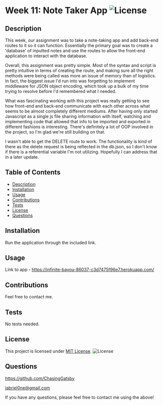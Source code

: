 # Week 11: Note Taker App ![License](https://img.shields.io/badge/License-MIT-yellow.svg)
  ## Description
  This week, our assignment was to take a note-taking app and add back-end routes to it so it can function. Essentially the primary goal was to create a 'database' of inputted notes and use the routes to allow the front-end application to interact with the database.

  Overall, this assignment was pretty simple. Most of the syntax and script is pretty intuitive in terms of creating the route, and making sure all the right methods were being called was more an issue of memory than of logistics. In fact, the biggest issue I'd run into was forgetting to implement middleware for JSON object encoding, which took up a bulk of my time trying to resolve before I'd remembered what I needed.

  What was fascinating working with this project was really getting to see how front-end and back-end communicate with each other across what seems to be almost completely different mediums. After having only started Javascript as a single js file sharing information with itself, watching and implementing code that allowed that info to be imported and exported in different fashions is interesting. There's definitely a lot of OOP involved in the project, so I'm glad we're still building on that.

  I wasn't able to get the DELETE route to work. The functionality is kind of there as the delete request is being reflected in the db.json, so I don't know if there is a referential variable I'm not utilizing. Hopefully I can address that in a later update.

  ## Table of Contents
  - [Description](#description)
  - [Installation](#installation)
  - [Usage](#usage)
  - [Contributions](#contributions)
  - [Tests](#tests)
  - [License](#license)
  - [Questions](#questions)

  ## Installation
  Run the application through the included link.

  ## Usage
  Link to app - https://infinite-bayou-86037-c3d7475f96e7.herokuapp.com/

  ## Contributions
  Feel free to contact me.

  ## Tests
  No tests needed.

  ## License

This project is licensed under [MIT License](https://opensource.org/licenses/MIT). ![License](https://img.shields.io/badge/License-MIT-yellow.svg)

  ## Questions
  https://github.com/ChasingGatsby

  jabriel0ne@gmail.com

  If you have any questions, please feel free to contact me using the above!
